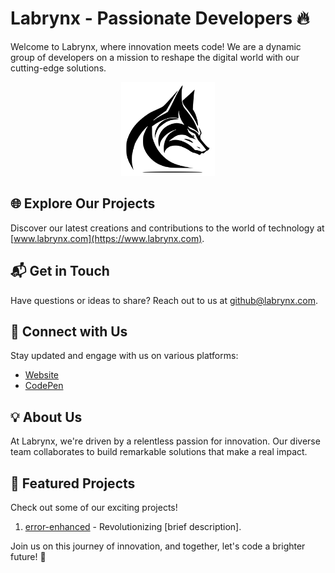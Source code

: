 # Labrynx - Passionate Developers 🔥

Welcome to Labrynx, where innovation meets code! We are a dynamic group of developers on a mission to reshape the digital world with our cutting-edge solutions.

<p align="center">
<img src="labrynx.logo.svg" alt="Labrynx Logo" width="150">
</p>

## 🌐 Explore Our Projects
Discover our latest creations and contributions to the world of technology at [www.labrynx.com](https://www.labrynx.com).

## 📬 Get in Touch
Have questions or ideas to share? Reach out to us at [github@labrynx.com](mailto:github@labrynx.com).

## 🌟 Connect with Us
Stay updated and engage with us on various platforms:

- [Website](https://www.labrynx.com)
- [CodePen](https://codepen.io/labrynx)
<!-- Add more social media links here -->

## 💡 About Us
At Labrynx, we're driven by a relentless passion for innovation. Our diverse team collaborates to build remarkable solutions that make a real impact.

## 🚀 Featured Projects
Check out some of our exciting projects!

1. [error-enhanced](https://github.com/labrynx/error-enhanced) - Revolutionizing [brief description].
<!-- Add more projects as needed -->

Join us on this journey of innovation, and together, let's code a brighter future! 🚀
